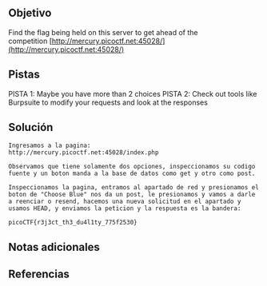 ## Objetivo
Find the flag being held on this server to get ahead of the competition [http://mercury.picoctf.net:45028/](http://mercury.picoctf.net:45028/)

## Pistas
PISTA 1:
Maybe you have more than 2 choices
PISTA 2:
Check out tools like Burpsuite to modify your requests and look at the responses

## Solución

```
Ingresamos a la pagina:
http://mercury.picoctf.net:45028/index.php

Observamos que tiene solamente dos opciones, inspeccionamos su codigo fuente y un boton manda a la base de datos como get y otro como post.

Inspeccionamos la pagina, entramos al apartado de red y presionamos el boton de "Choose Blue" nos da un post, le presionamos y vamos a darle a reenciar o resend, hacemos una nueva solicitud en el apartado y usamos HEAD, y enviamos la peticion y la respuesta es la bandera:

picoCTF{r3j3ct_th3_du4l1ty_775f2530}
```

## Notas adicionales

## Referencias